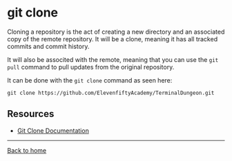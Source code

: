 # git clone

Cloning a repository is the act of creating a new directory and an associated copy of the remote repository. It will be a clone, meaning it has all tracked commits and commit history.

It will also be associted with the remote, meaning that you can use the `git pull` command to pull updates from the original repository.

It can be done with the `git clone` command as seen here:
```
git clone https://github.com/ElevenfiftyAcademy/TerminalDungeon.git
```

## Resources

- [Git Clone Documentation](https://git-scm.com/docs/git-clone)

---

[Back to home](../README.md)

